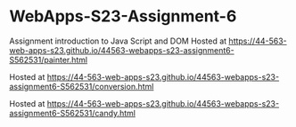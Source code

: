 
# WebApps-S23-Assignment-6
Assignment introduction to Java Script and DOM
Hosted at https://44-563-web-apps-s23.github.io/44563-webapps-s23-assignment6-S562531/painter.html

Hosted at https://44-563-web-apps-s23.github.io/44563-webapps-s23-assignment6-S562531/conversion.html

Hosted at https://44-563-web-apps-s23.github.io/44563-webapps-s23-assignment6-S562531/candy.html
